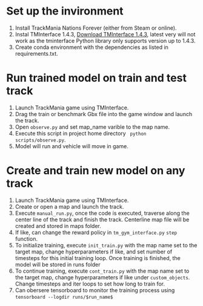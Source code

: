 # Set up the invironment

1. Install TrackMania Nations Forever (either from Steam or online).
1. Instal TMInterface 1.4.3, [Download TMInterface 1.4.3](https://donadigo.com/files/TMInterface/TMInterface_1.4.3_Setup.exe), latest very will not work as the tminterface Python library only supports version up to 1.4.3.
1. Create conda environment with the dependencies as listed in requirements.txt.

# Run trained model on train and test track
1. Launch TrackMania game using TMInterface.
1. Drag the train or benchmark Gbx file into the game window and launch the track.
1. Open ```observe.py``` and set map_name varible to the map name.
1. Execute this script in project home directory ``` python scripts/observe.py```.
1. Model will run and vehicle will move in game.

# Create and train new model on any track
1. Launch TrackMania game using TMInterface.
1. Create or open a map and launch the track.
1. Execute ```manual_run.py```, once the code is executed, traverse along the center line of the track and finish the track. Centerline map file will be created and stored in maps folder.
1. If like, can change the reward policy in ```tm_gym_interface.py``` ```step``` function.
1. To initialize training, execute ```init_train.py``` with the map name set to the target map, change hyperparameters if like, and set number of timesteps for this initial training loop. Once training is finished, the model will be stored in runs folder
1. To continue training, execute ```cont_train.py``` with the map name set to the target map, change hyperparameters if like under ```custom_objects```. Change timesteps and iter loops to set how long to train for.
1. Can obersere tensorboard to monitor the training process using ```tensorboard --logdir runs/$run_name$```

